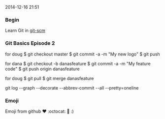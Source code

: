 


2014-12-16 21:51

### Begin
Learn Git in [git-scm][1]

### Git Basics Episode 2
for doug
$ git checkout master
$ git commit -a -m "My new logo"
$ git push

for dana
$ git checkout -b danasfeature
$ git commit -a -m "My feature code"
$ git push origin danasfeature

for doug
$ git pull
$ git merge danasfeature

git log --graph --decorate --abbrev-commit --all --pretty=oneline


### Emoji
Emoji from github :heart: :octocat: :gift:  :)


[1]:http://git-scm.com/doc
[2]:http://git-scm.com/video/what-is-git